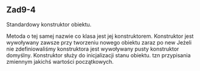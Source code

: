 ## Zad9-4

Standardowy konstruktor obiektu.

Metoda o tej samej nazwie co klasa jest jej konstruktorem. 
Konstruktor jest wywoływany zawsze przy tworzeniu nowego obiektu zaraz po new
Jeżeli nie zdefiniowaliśmy konstruktora jest wywoływany pusty konstruktor domyślny.
Konstruktor służy do inicjalizacji stanu obiektu. tzn przypisania zmiennym jakichś wartości początkowych.